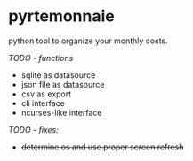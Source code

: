 # pyrtemonnaie
python tool to organize your monthly costs.

*TODO - functions*

- sqlite as datasource
- json file as datasource
- csv as export
- cli interface
- ncurses-like interface

*TODO - fixes:*
- ~~determine os and use proper screen refresh~~